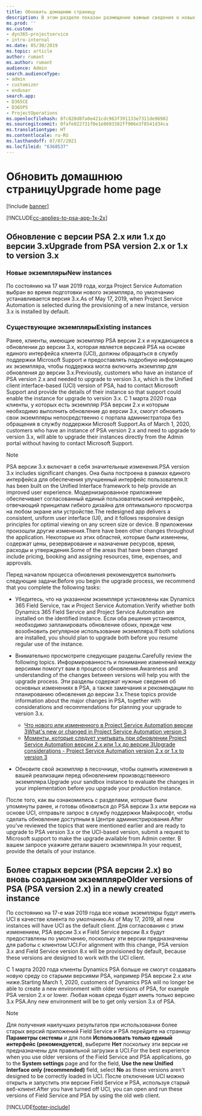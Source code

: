 ```yaml
---
title: Обновить домашнюю страницу
description: В этом разделе показан размещение важные сведения о новых возможностях и измененных в Dynamics 365 Project Service Automation, и о процессе обновления до новейшей версии.
ms.prod: ''
ms.custom:
- dyn365-projectservice
- intro-internal
ms.date: 05/30/2019
ms.topic: article
author: rumant
ms.author: rumant
audience: Admin
search.audienceType:
- admin
- customizer
- enduser
search.app:
- D365CE
- D365PS
- ProjectOperations
ms.openlocfilehash: 8fc820d8fa0e421cdc963f391133e7311de96982
ms.sourcegitcommit: 0fafe022731f0e1e8693382ff906e3f8541d34ca
ms.translationtype: HT
ms.contentlocale: ru-RU
ms.lasthandoff: 07/07/2021
ms.locfileid: "6368537"
---
```

# <a name="upgrade-home-page"></a><span data-ttu-id="7e379-103">Обновить домашнюю страницу</span><span class="sxs-lookup"><span data-stu-id="7e379-103">Upgrade home page</span></span>

[!include [banner](../includes/psa-now-project-operations.md)]

[!INCLUDE[cc-applies-to-psa-app-1x-2x](../includes/cc-applies-to-psa-app-1x-2x.md)]

## <a name="upgrade-from-psa-version-2x-or-1x-to-version-3x"></a><span data-ttu-id="7e379-104">Обновление с версии PSA 2.x или 1.x до версии 3.x</span><span class="sxs-lookup"><span data-stu-id="7e379-104">Upgrade from PSA version 2.x or 1.x to version 3.x</span></span>

### <a name="new-instances"></a><span data-ttu-id="7e379-105">Новые экземпляры</span><span class="sxs-lookup"><span data-stu-id="7e379-105">New instances</span></span>

<span data-ttu-id="7e379-106">По состоянию на 17 мая 2019 года, когда Project Service Automation выбран во время подготовки нового экземпляра, по умолчанию устанавливается версия 3.x.</span><span class="sxs-lookup"><span data-stu-id="7e379-106">As of May 17, 2019, when Project Service Automation is selected during the provisioning of a new instance, version 3.x is installed by default.</span></span>

### <a name="existing-instances"></a><span data-ttu-id="7e379-107">Существующие экземпляры</span><span class="sxs-lookup"><span data-stu-id="7e379-107">Existing instances</span></span>

<span data-ttu-id="7e379-108">Ранее, клиенты, имеющие экземпляр PSA версии 2.x и нуждающиеся в обновлении до версии 3.x, которая является версией PSA на основе единого интерфейса клиента (UCI), должны обращаться в службу поддержки Microsoft Support и предоставлять подробную информацию их экземпляра, чтобы поддержка могла включить экземпляр для обновления до версии 3.x.</span><span class="sxs-lookup"><span data-stu-id="7e379-108">Previously, customers who have an instance of PSA version 2.x and needed to upgrade to version 3.x, which is the Unified client interface-based (UCI) version of PSA, had to contact Microsoft Support and provide the details of their instance so that support could enable the instance for upgrade to version 3.x.</span></span> <span data-ttu-id="7e379-109">С 1 марта 2020 года клиенты, у которых есть экземпляр PSA версии 2.x и которым необходимо выполнить обновление до версии 3.x, смогут обновить свои экземпляры непосредственно с портала администратора без обращения в службу поддержки Microsoft Support.</span><span class="sxs-lookup"><span data-stu-id="7e379-109">As of March 1, 2020, customers who have an instance of PSA version 2.x and need to upgrade to version 3.x, will able to upgrade their instances directly from the Admin portal without having to contact Microsoft Support.</span></span>  

> [!NOTE]
> <span data-ttu-id="7e379-110">PSA версии 3.x включает в себя значительные изменения.</span><span class="sxs-lookup"><span data-stu-id="7e379-110">PSA version 3.x includes significant changes.</span></span> <span data-ttu-id="7e379-111">Она была построена в рамках единого интерфейса для обеспечения улучшенный интерфейс пользователя.</span><span class="sxs-lookup"><span data-stu-id="7e379-111">It has been built on the Unified Interface framework to help provide an improved user experience.</span></span> <span data-ttu-id="7e379-112">Модернизированное приложение обеспечивает согласованный единый пользовательский интерфейс, отвечающий принципам гибкого дизайна для оптимального просмотра на любом экране или устройстве.</span><span class="sxs-lookup"><span data-stu-id="7e379-112">The redesigned app delivers a consistent, uniform user interface (UI), and it follows responsive design principles for optimal viewing on any screen size or device.</span></span> <span data-ttu-id="7e379-113">В приложении произошли другие изменения.</span><span class="sxs-lookup"><span data-stu-id="7e379-113">There have been other changes throughout the application.</span></span> <span data-ttu-id="7e379-114">Некоторые из этих областей, которые были изменены, содержат цены, резервирование и назначение ресурсов, время, расходы и утверждения.</span><span class="sxs-lookup"><span data-stu-id="7e379-114">Some of the areas that have been changed include pricing, booking and assigning resources, time, expenses, and approvals.</span></span>

<span data-ttu-id="7e379-115">Перед началом процесса обновления рекомендуется выполнить следующие задачи:</span><span class="sxs-lookup"><span data-stu-id="7e379-115">Before you begin the upgrade process, we recommend that you complete the following tasks:</span></span>

- <span data-ttu-id="7e379-116">Убедитесь, что на указанном экземпляре установлены как Dynamics 365 Field Service, так и Project Service Automation.</span><span class="sxs-lookup"><span data-stu-id="7e379-116">Verify whether both Dynamics 365 Field Service and Project Service Automation are installed on the identified instance.</span></span> <span data-ttu-id="7e379-117">Если оба решения установятся, необходимо запланировать обновление обоих, прежде чем возобновить регулярное использование экземпляра.</span><span class="sxs-lookup"><span data-stu-id="7e379-117">If both solutions are installed, you should plan to upgrade both before you resume regular use of the instance.</span></span>
- <span data-ttu-id="7e379-118">Внимательно просмотрите следующие разделы.</span><span class="sxs-lookup"><span data-stu-id="7e379-118">Carefully review the following topics.</span></span> <span data-ttu-id="7e379-119">Информированность и понимание изменений между версиями помогут вам в процессе обновления.</span><span class="sxs-lookup"><span data-stu-id="7e379-119">Awareness and understanding of the changes between versions will help you with the upgrade process.</span></span> <span data-ttu-id="7e379-120">Эти разделы содержат нужные сведения об основных изменениях в PSA, а также замечания и рекомендации по планированию обновления до версии 3.x.</span><span class="sxs-lookup"><span data-stu-id="7e379-120">These topics provide information about the major changes in PSA, together with considerations and recommendations for planning your upgrade to version 3.x.</span></span>

    - [<span data-ttu-id="7e379-121">Что нового или измененного в Project Service Automation версии 3</span><span class="sxs-lookup"><span data-stu-id="7e379-121">What's new or changed in Project Service Automation version 3</span></span>](whats-new-changed-v3.md)
    - [<span data-ttu-id="7e379-122">Моменты, которые следует учитывать при обновлении Project Service Automation версии 2.x или 1.x до версии 3</span><span class="sxs-lookup"><span data-stu-id="7e379-122">Upgrade considerations - Project Service Automation version 2.x or 1.x to version 3</span></span>](upgrade-v3.md)

- <span data-ttu-id="7e379-123">Обновите свой экземпляр в песочнице, чтобы оценить изменения в вашей реализации перед обновлением производственного экземпляра.</span><span class="sxs-lookup"><span data-stu-id="7e379-123">Upgrade your sandbox instance to evaluate the changes in your implementation before you upgrade your production instance.</span></span>

<span data-ttu-id="7e379-124">После того, как вы ознакомились с разделами, которые были упомянуты ранее, и готовы обновиться до PSA версии 3.x или версии на основе UCI, отправьте запрос в службу поддержки Майкрософт, чтобы сделать обновление доступным в Центре администрирования.</span><span class="sxs-lookup"><span data-stu-id="7e379-124">After you've reviewed the topics that were mentioned earlier and are ready to upgrade to PSA version 3.x or the UCI-based version, submit a request to Microsoft support to make the upgrade available from Admin center.</span></span> <span data-ttu-id="7e379-125">В вашем запросе укажите детали вашего экземпляра.</span><span class="sxs-lookup"><span data-stu-id="7e379-125">In your request, provide the details of your instance.</span></span>

## <a name="older-versions-of-psa-psa-version-2x-in-a-newly-created-instance"></a><span data-ttu-id="7e379-126">Более старых версии (PSA версии 2.x) во вновь созданном экземпляре</span><span class="sxs-lookup"><span data-stu-id="7e379-126">Older versions of PSA (PSA version 2.x) in a newly created instance</span></span>

<span data-ttu-id="7e379-127">По состоянию на 17-е мая 2019 года все новые экземпляры будут иметь UCI в качестве клиента по умолчанию.</span><span class="sxs-lookup"><span data-stu-id="7e379-127">As of May 17, 2019, all new instances will have UCI as the default client.</span></span> <span data-ttu-id="7e379-128">Для согласования с этим изменением, PSA версии 3.x и Field Service версии 8.x будут предоставлены по умолчанию, поскольку эти версии предназначены для работы с клиентом UCI.</span><span class="sxs-lookup"><span data-stu-id="7e379-128">For alignment with this change, PSA version 3.x and Field Service version 8.x will be provisioned by default, because these versions are designed to work with the UCI client.</span></span>

<span data-ttu-id="7e379-129">С 1 марта 2020 года клиенты Dynamics PSA больше не смогут создавать новую среду со старыми версиями PSA, например PSA версии 2.x или ниже.</span><span class="sxs-lookup"><span data-stu-id="7e379-129">Starting March 1, 2020, customers of Dynamics PSA will no longer be able to create a new environment with older versions of PSA, for example PSA version 2.x or lower.</span></span> <span data-ttu-id="7e379-130">Любая новая среда будет иметь только версию 3.x PSA.</span><span class="sxs-lookup"><span data-stu-id="7e379-130">Any new environment will be to get only version 3.x of PSA.</span></span>

> [!NOTE]
> <span data-ttu-id="7e379-131">Для получения наилучших результатов при использовании более старых версий приложений Field Service и PSA перейдите на страницу **Параметры системы** и для поля **Использовать только единый интерфейс (рекомендуется)**, выберите **Нет** поскольку эти версии не предназначены для правильной загрузки в UCI.</span><span class="sxs-lookup"><span data-stu-id="7e379-131">For the best experience when you use older versions of the Field Service and PSA applications, go to the **System settings** page and for the field, **Use the new Unified Interface only (recommended)** field, select **No** as these versions aren't designed to be correctly loaded in UCI.</span></span> <span data-ttu-id="7e379-132">После отключения UCI можно открыть и запустить эти версии Field Service и PSA, используя старый веб-клиент.</span><span class="sxs-lookup"><span data-stu-id="7e379-132">After you have turned off UCI, you can open and run these versions of Field Service and PSA by using the old web client.</span></span> 


[!INCLUDE[footer-include](../includes/footer-banner.md)]